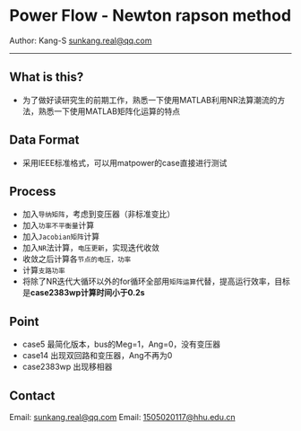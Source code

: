 # Power Flow - Newton rapson method
Author: Kang-S <sunkang.real@qq.com>

------
## What is this?
* 为了做好读研究生的前期工作，熟悉一下使用MATLAB利用NR法算潮流的方法，熟悉一下使用MATLAB矩阵化运算的特点

## Data Format
* 采用IEEE标准格式，可以用matpower的case直接进行测试

## Process
* 加入`导纳矩阵`，考虑到变压器（非标准变比）
* 加入`功率不平衡量`计算
* 加入`Jacobian矩阵`计算
* 加入`NR`法计算，`电压更新`，实现迭代收敛
* 收敛之后计算各`节点的电压，功率`
* 计算`支路功率`
* 将除了NR迭代大循环以外的for循环全部用`矩阵运算`代替，提高运行效率，目标是**case2383wp计算时间小于0.2s**

## Point
* case5  最简化版本，bus的Meg=1，Ang=0，没有变压器
* case14 出现双回路和变压器，Ang不再为0
* case2383wp 出现移相器

## Contact
Email: sunkang.real@qq.com
Email: 1505020117@hhu.edu.cn